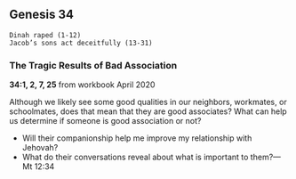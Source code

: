 ## Genesis 34

```
Dinah raped (1-12)
Jacob’s sons act deceitfully (13-31)
```

### The Tragic Results of Bad Association

**34:1, 2, 7, 25** from workbook April 2020

Although we likely see some good qualities in our neighbors, workmates, or schoolmates, does that mean that they are good associates? What can help us determine if someone is good association or not?

- Will their companionship help me improve my relationship with Jehovah?
- What do their conversations reveal about what is important to them?​—Mt 12:34
